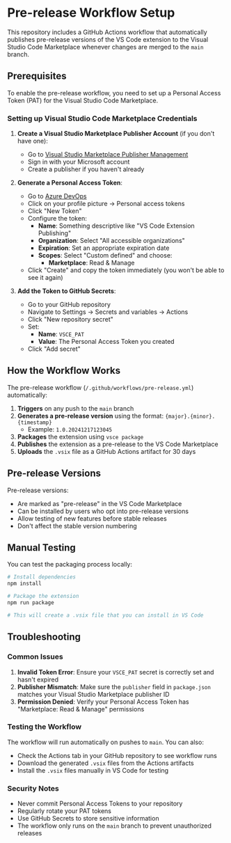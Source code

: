 # Pre-release Workflow Setup

This repository includes a GitHub Actions workflow that automatically publishes pre-release versions of the VS Code extension to the Visual Studio Code Marketplace whenever changes are merged to the `main` branch.

## Prerequisites

To enable the pre-release workflow, you need to set up a Personal Access Token (PAT) for the Visual Studio Code Marketplace.

### Setting up Visual Studio Code Marketplace Credentials

1. **Create a Visual Studio Marketplace Publisher Account** (if you don't have one):
   - Go to [Visual Studio Marketplace Publisher Management](https://marketplace.visualstudio.com/manage)
   - Sign in with your Microsoft account
   - Create a publisher if you haven't already

2. **Generate a Personal Access Token**:
   - Go to [Azure DevOps](https://dev.azure.com)
   - Click on your profile picture → Personal access tokens
   - Click "New Token"
   - Configure the token:
     - **Name**: Something descriptive like "VS Code Extension Publishing"
     - **Organization**: Select "All accessible organizations"
     - **Expiration**: Set an appropriate expiration date
     - **Scopes**: Select "Custom defined" and choose:
       - **Marketplace**: Read & Manage
   - Click "Create" and copy the token immediately (you won't be able to see it again)

3. **Add the Token to GitHub Secrets**:
   - Go to your GitHub repository
   - Navigate to Settings → Secrets and variables → Actions
   - Click "New repository secret"
   - Set:
     - **Name**: `VSCE_PAT`
     - **Value**: The Personal Access Token you created
   - Click "Add secret"

## How the Workflow Works

The pre-release workflow (`/.github/workflows/pre-release.yml`) automatically:

1. **Triggers** on any push to the `main` branch
2. **Generates a pre-release version** using the format: `{major}.{minor}.{timestamp}`
   - Example: `1.0.20241217123045`
3. **Packages** the extension using `vsce package`
4. **Publishes** the extension as a pre-release to the VS Code Marketplace
5. **Uploads** the `.vsix` file as a GitHub Actions artifact for 30 days

## Pre-release Versions

Pre-release versions:
- Are marked as "pre-release" in the VS Code Marketplace
- Can be installed by users who opt into pre-release versions
- Allow testing of new features before stable releases
- Don't affect the stable version numbering

## Manual Testing

You can test the packaging process locally:

```bash
# Install dependencies
npm install

# Package the extension
npm run package

# This will create a .vsix file that you can install in VS Code
```

## Troubleshooting

### Common Issues

1. **Invalid Token Error**: Ensure your `VSCE_PAT` secret is correctly set and hasn't expired
2. **Publisher Mismatch**: Make sure the `publisher` field in `package.json` matches your Visual Studio Marketplace publisher ID
3. **Permission Denied**: Verify your Personal Access Token has "Marketplace: Read & Manage" permissions

### Testing the Workflow

The workflow will run automatically on pushes to `main`. You can also:
- Check the Actions tab in your GitHub repository to see workflow runs
- Download the generated `.vsix` files from the Actions artifacts
- Install the `.vsix` files manually in VS Code for testing

### Security Notes

- Never commit Personal Access Tokens to your repository
- Regularly rotate your PAT tokens
- Use GitHub Secrets to store sensitive information
- The workflow only runs on the `main` branch to prevent unauthorized releases